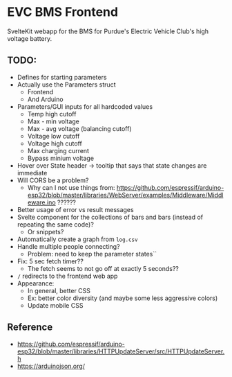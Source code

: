 # EVC BMS Frontend

SvelteKit webapp for the BMS for Purdue's Electric Vehicle Club's high voltage battery.

## TODO:

- Defines for starting parameters
- Actually use the Parameters struct
	- Frontend
	- And Arduino
- Parameters/GUI inputs for all hardcoded values
	- Temp high cutoff
	- Max - min voltage
	- Max - avg voltage (balancing cutoff)
	- Voltage low cutoff
	- Voltage high cutoff
	- Max charging current
	- Bypass minium voltage
- Hover over State header -> tooltip that says that state changes are immediate
- Will CORS be a problem?
	- Why can I not use things from: https://github.com/espressif/arduino-esp32/blob/master/libraries/WebServer/examples/Middleware/Middleware.ino ??????
- Better usage of error vs result messages
- Svelte component for the collections of bars and bars (instead of repeating the same code)?
	- Or snippets?
- Automatically create a graph from `log.csv`
- Handle multiple people connecting?
	- Problem: need to keep the parameter states``
- Fix: 5 sec fetch timer??
	- The fetch seems to not go off at exactly 5 seconds??
- `/` redirects to the frontend web app
- Appearance:
	- In general, better CSS
	- Ex: better color diversity (and maybe some less aggressive colors)
	- Update mobile CSS

## Reference

- https://github.com/espressif/arduino-esp32/blob/master/libraries/HTTPUpdateServer/src/HTTPUpdateServer.h
- https://arduinojson.org/

